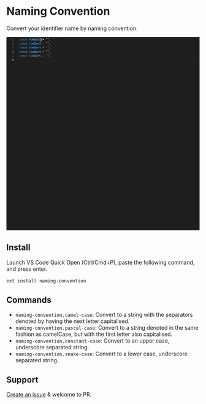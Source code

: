 # Naming Convention

Convert your identifier name by naming convention.

![preview](https://raw.githubusercontent.com/zomixi/naming-convention/master/images/example.gif)

## Install

Launch VS Code Quick Open (Ctrl/Cmd+P), paste the following command, and press enter.

```bash
ext install naming-convention
```

## Commands

- `naming-convention.camel-case`: Convert to a string with the separators denoted by having the next letter capitalised.
- `naming-convention.pascal-case`: Convert to a string denoted in the same fashion as camelCase, but with the first letter also capitalised.
- `naming-convention.constant-case`: Convert to an upper case, underscore separated string.
- `naming-convention.snake-case`: Convert to a lower case, underscore separated string.

## Support

[Create an issue](https://github.com/zomixi/naming-convention/issues) & welcome to PR.
